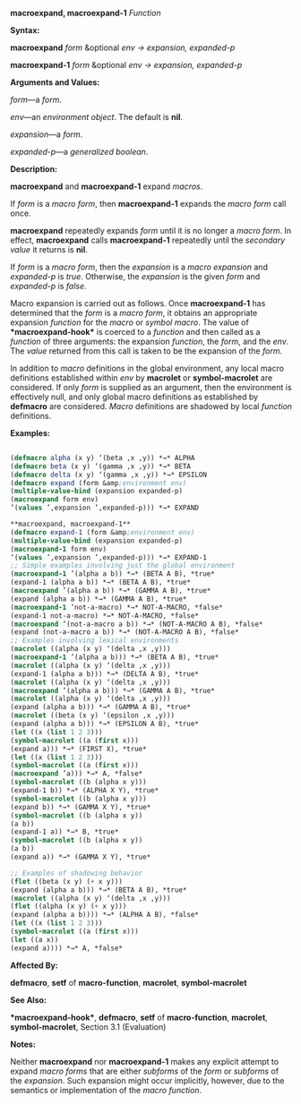 **macroexpand, macroexpand-1** *Function* 



**Syntax:** 



**macroexpand** *form* &amp;optional *env → expansion, expanded-p* 



**macroexpand-1** *form* &amp;optional *env → expansion, expanded-p* 



**Arguments and Values:** 



*form*—a *form*. 



*env*—an *environment object*. The default is **nil**. 



*expansion*—a *form*. 



*expanded-p*—a *generalized boolean*. 



**Description:** 



**macroexpand** and **macroexpand-1** expand *macros*. 



If *form* is a *macro form*, then **macroexpand-1** expands the *macro form* call once. 



**macroexpand** repeatedly expands *form* until it is no longer a *macro form*. In effect, **macroexpand** calls **macroexpand-1** repeatedly until the *secondary value* it returns is **nil**. 



If *form* is a *macro form*, then the *expansion* is a *macro expansion* and *expanded-p* is *true*. Otherwise, the *expansion* is the given *form* and *expanded-p* is *false*. 



Macro expansion is carried out as follows. Once **macroexpand-1** has determined that the *form* is a *macro form*, it obtains an appropriate expansion *function* for the *macro* or *symbol macro*. The value of **\*macroexpand-hook\*** is coerced to a *function* and then called as a *function* of three arguments: the expansion *function*, the *form*, and the *env*. The *value* returned from this call is taken to be the expansion of the *form*. 



In addition to *macro* definitions in the global environment, any local macro definitions established within *env* by **macrolet** or **symbol-macrolet** are considered. If only *form* is supplied as an argument, then the environment is effectively null, and only global macro definitions as established by **defmacro** are considered. *Macro* definitions are shadowed by local *function* definitions. 



**Examples:**
```lisp
 
(defmacro alpha (x y) ‘(beta ,x ,y)) *→* ALPHA 
(defmacro beta (x y) ‘(gamma ,x ,y)) *→* BETA 
(defmacro delta (x y) ‘(gamma ,x ,y)) *→* EPSILON 
(defmacro expand (form &amp;environment env) 
(multiple-value-bind (expansion expanded-p) 
(macroexpand form env) 
‘(values ’,expansion ’,expanded-p))) *→* EXPAND  

**macroexpand, macroexpand-1** 
(defmacro expand-1 (form &amp;environment env) 
(multiple-value-bind (expansion expanded-p) 
(macroexpand-1 form env) 
‘(values ’,expansion ’,expanded-p))) *→* EXPAND-1 
;; Simple examples involving just the global environment 
(macroexpand-1 ’(alpha a b)) *→* (BETA A B), *true* 
(expand-1 (alpha a b)) *→* (BETA A B), *true* 
(macroexpand ’(alpha a b)) *→* (GAMMA A B), *true* 
(expand (alpha a b)) *→* (GAMMA A B), *true* 
(macroexpand-1 ’not-a-macro) *→* NOT-A-MACRO, *false* 
(expand-1 not-a-macro) *→* NOT-A-MACRO, *false* 
(macroexpand ’(not-a-macro a b)) *→* (NOT-A-MACRO A B), *false* 
(expand (not-a-macro a b)) *→* (NOT-A-MACRO A B), *false* 
;; Examples involving lexical environments 
(macrolet ((alpha (x y) ‘(delta ,x ,y))) 
(macroexpand-1 ’(alpha a b))) *→* (BETA A B), *true* 
(macrolet ((alpha (x y) ‘(delta ,x ,y))) 
(expand-1 (alpha a b))) *→* (DELTA A B), *true* 
(macrolet ((alpha (x y) ‘(delta ,x ,y))) 
(macroexpand ’(alpha a b))) *→* (GAMMA A B), *true* 
(macrolet ((alpha (x y) ‘(delta ,x ,y))) 
(expand (alpha a b))) *→* (GAMMA A B), *true* 
(macrolet ((beta (x y) ‘(epsilon ,x ,y))) 
(expand (alpha a b))) *→* (EPSILON A B), *true* 
(let ((x (list 1 2 3))) 
(symbol-macrolet ((a (first x))) 
(expand a))) *→* (FIRST X), *true* 
(let ((x (list 1 2 3))) 
(symbol-macrolet ((a (first x))) 
(macroexpand ’a))) *→* A, *false* 
(symbol-macrolet ((b (alpha x y))) 
(expand-1 b)) *→* (ALPHA X Y), *true* 
(symbol-macrolet ((b (alpha x y))) 
(expand b)) *→* (GAMMA X Y), *true* 
(symbol-macrolet ((b (alpha x y)) 
(a b)) 
(expand-1 a)) *→* B, *true* 
(symbol-macrolet ((b (alpha x y)) 
(a b)) 
(expand a)) *→* (GAMMA X Y), *true*  

;; Examples of shadowing behavior 
(flet ((beta (x y) (+ x y))) 
(expand (alpha a b))) *→* (BETA A B), *true* 
(macrolet ((alpha (x y) ‘(delta ,x ,y))) 
(flet ((alpha (x y) (+ x y))) 
(expand (alpha a b)))) *→* (ALPHA A B), *false* 
(let ((x (list 1 2 3))) 
(symbol-macrolet ((a (first x))) 
(let ((a x)) 
(expand a)))) *→* A, *false* 

```
**Affected By:** 



**defmacro**, **setf** of **macro-function**, **macrolet**, **symbol-macrolet** 



**See Also:** 



**\*macroexpand-hook\***, **defmacro**, **setf** of **macro-function**, **macrolet**, **symbol-macrolet**, Section 3.1 (Evaluation) 



**Notes:** 



Neither **macroexpand** nor **macroexpand-1** makes any explicit attempt to expand *macro forms* that are either *subforms* of the *form* or *subforms* of the *expansion*. Such expansion might occur implicitly, however, due to the semantics or implementation of the *macro function*. 



